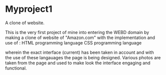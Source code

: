 # Myproject1
A clone of website.

This is the very first project of mine into entering the WEBD domain by making a clone of website of "Amazon.com" with the implementation and use of :
HTML programming language
CSS programming language

wherein the exact interface (current) has been taken in account and with the use of these langauages the page is being designed. Various photos are taken from the page and used to make look the interface engaging and functional.
